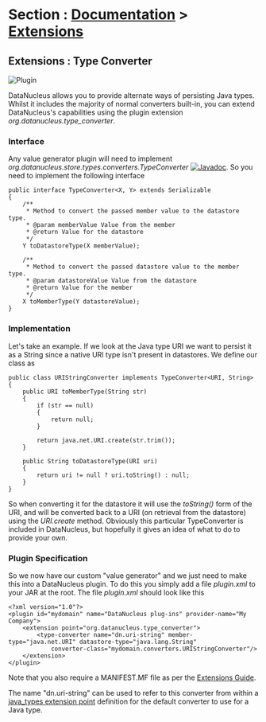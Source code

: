 <head><title>Extensions : Type Converter</title></head>

# Section : [Documentation](../index.html) > [Extensions](index.html)

## Extensions : Type Converter
![Plugin](../../images/nucleus_plugin.gif)

DataNucleus allows you to provide alternate ways of persisting Java types. Whilst it includes the majority of normal converters built-in, 
you can extend DataNucleus's capabilities using the plugin extension _org.datanucleus.type_converter_.

### Interface

Any value generator plugin will need to implement _org.datanucleus.store.types.converters.TypeConverter_
[![Javadoc](../../images/javadoc.gif)](http://www.datanucleus.org/javadocs/core/latest/org/datanucleus/store/types/converters/TypeConverter.html).
So you need to implement the following interface

	public interface TypeConverter<X, Y> extends Serializable
	{
    	/**
    	 * Method to convert the passed member value to the datastore type.
    	 * @param memberValue Value from the member
    	 * @return Value for the datastore
    	 */
    	Y toDatastoreType(X memberValue);
	
    	/**
    	 * Method to convert the passed datastore value to the member type.
    	 * @param datastoreValue Value from the datastore
    	 * @return Value for the member
    	 */
    	X toMemberType(Y datastoreValue);
	}


### Implementation

Let's take an example. If we look at the Java type URI we want to persist it as a String since a native URI type isn't present in datastores. We define our class as

	public class URIStringConverter implements TypeConverter<URI, String>
	{
    	public URI toMemberType(String str)
    	{
        	if (str == null)
        	{
            	return null;
        	}

        	return java.net.URI.create(str.trim());
    	}

    	public String toDatastoreType(URI uri)
    	{
        	return uri != null ? uri.toString() : null;
    	}
	}

So when converting it for the datastore it will use the _toString()_ form of the URI,
and will be converted back to a URI (on retrieval from the datastore) using the _URI.create_ method. 
Obviously this particular TypeConverter is included in DataNucleus, but hopefully it gives an idea of what to do to provide your own.

### Plugin Specification

So we now have our custom "value generator" and we just need to make this into a DataNucleus plugin. To do this you simply add a file 
_plugin.xml_ to your JAR at the root. The file _plugin.xml_ should look like this

	<?xml version="1.0"?>
	<plugin id="mydomain" name="DataNucleus plug-ins" provider-name="My Company">
    	<extension point="org.datanucleus.type_converter">
        	<type-converter name="dn.uri-string" member-type="java.net.URI" datastore-type="java.lang.String"
            	converter-class="mydomain.converters.URIStringConverter"/>
    	</extension>
	</plugin>

Note that you also require a MANIFEST.MF file as per the [Extensions Guide](index.html).

The name "dn.uri-string" can be used to refer to this converter from within a [java_types extension point](java_types.html) definition 
for the default converter to use for a Java type.
